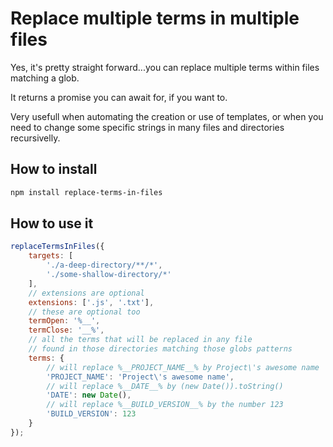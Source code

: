 # Replace multiple terms in multiple files

Yes, it's pretty straight forward...you can replace multiple terms within files matching a glob.  

It returns a promise you can await for, if you want to.

Very usefull when automating the creation or use of templates, or when you need to change some specific strings in many files and directories recursivelly.

## How to install

```sh
npm install replace-terms-in-files
```

## How to use it

```js
replaceTermsInFiles({
    targets: [
        './a-deep-directory/**/*',
        './some-shallow-directory/*'
    ],
    // extensions are optional
    extensions: ['.js', '.txt'],
    // these are optional too
    termOpen: '%__',
    termClose: '__%',
    // all the terms that will be replaced in any file
    // found in those directories matching those globs patterns
    terms: {
        // will replace %__PROJECT_NAME__% by Project\'s awesome name
        'PROJECT_NAME': 'Project\'s awesome name',
        // will replace %__DATE__% by (new Date()).toString()
        'DATE': new Date(),
        // will replace %__BUILD_VERSION__% by the number 123
        'BUILD_VERSION': 123
    }
});
```